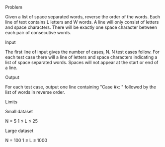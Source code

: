 Problem

Given a list of space separated words, reverse the order of the words. Each line of text contains L letters and W words. A line will only consist of letters and space characters. There will be exactly one space character between each pair of consecutive words.

Input

The first line of input gives the number of cases, N.
N test cases follow. For each test case there will a line of letters and space characters indicating a list of space separated words. Spaces will not appear at the start or end of a line.

Output

For each test case, output one line containing "Case #x: " followed by the list of words in reverse order.

Limits

Small dataset

N = 5
1 ≤ L ≤ 25

Large dataset

N = 100
1 ≤ L ≤ 1000